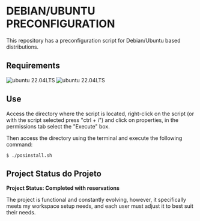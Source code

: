 # DEBIAN/UBUNTU PRECONFIGURATION

This repository has a preconfiguration script for Debian/Ubuntu based distributions.

## Requirements

<div>
  <img src="https://img.shields.io/badge/Debian-A81D33?style=for-the-badge&amp;logo=debian&amp;logoColor=white" alt="ubuntu 22.04LTS">
  <img src="https://img.shields.io/badge/Ubuntu-e95420?style=for-the-badge&amp;logo=ubuntu&amp;logoColor=white" alt="ubuntu 22.04LTS">
</div>

## Use

Access the directory where the script is located, right-click on the script (or with the script selected press "ctrl + i") and click on properties, in the permissions tab select the "Execute" box.

Then access the directory using the terminal and execute the following command:

    $ ./posinstall.sh

## Project Status do Projeto

**Project Status: Completed with reservations**

The project is functional and constantly evolving, however, it specifically meets my workspace setup needs, and each user must adjust it to best suit their needs.
